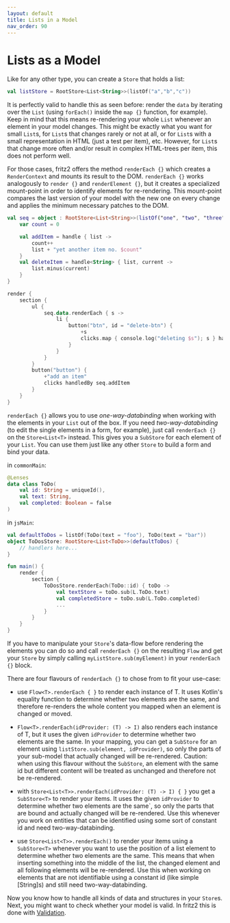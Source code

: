 ```yaml
---
layout: default
title: Lists in a Model
nav_order: 90
---
```

# Lists as a Model

Like for any other type, you can create a `Store` that holds a list:

```kotlin
val listStore = RootStore<List<String>>(listOf("a","b","c"))
```

It is perfectly valid to handle this as seen before: render the `data` by iterating over the `List`
(using `forEach()` inside the `map {}` function, for example). Keep in mind that this means re-rendering your 
whole `List` whenever an element in your model changes. This might be exactly what you want for small `List`s, 
for `List`s that changes rarely or not at all, or for `List`s with a small representation in HTML (just a test per item), etc.
However, for `List`s that change more often and/or result in complex HTML-trees per item, this does not perform well.

For those cases, fritz2 offers the method `renderEach {}` which creates a `RenderContext` and mounts its result to the DOM. 
`renderEach {}` works analogously to `render {}` and `renderElement {}`, but it creates a specialized mount-point in order to 
identify elements for re-rendering. This mount-point compares the last version of your model with the 
new one on every change and applies the minimum necessary patches to the DOM.

```kotlin
val seq = object : RootStore<List<String>>(listOf("one", "two", "three")) {
    var count = 0

    val addItem = handle { list ->
        count++
        list + "yet another item no. $count"
    }
    val deleteItem = handle<String> { list, current ->
        list.minus(current)
    }
}

render {
    section {
        ul {
            seq.data.renderEach { s ->
                li {
                    button("btn", id = "delete-btn") {
                        +s
                        clicks.map { console.log("deleting $s"); s } handledBy seq.deleteItem
                    }
                }
            }
        }
        button("button") {
            +"add an item"
            clicks handledBy seq.addItem
        }
    }
}
```

`renderEach {}` allows you to use _one-way-databinding_ when working with the elements in your `List` out of the box. 
If you need _two-way-databinding_ (to edit the single elements in a form, for example), just call `renderEach {}` on the `Store<List<T>` instead. 
This gives you a `SubStore` for each element of your `List`. You can use them just like any other `Store` to build a form and bind your data.

in `commonMain`:
```kotlin
@Lenses
data class ToDo(
    val id: String = uniqueId(),
    val text: String,
    val completed: Boolean = false
)
```

in `jsMain`:
```kotlin
val defaultToDos = listOf(ToDo(text = "foo"), ToDo(text = "bar"))
object ToDosStore: RootStore<List<ToDo>>(defaultToDos) {
    // handlers here...
}

fun main() {
    render {
        section {
            ToDosStore.renderEach(ToDo::id) { toDo ->
                val textStore = toDo.sub(L.ToDo.text)
                val completedStore = toDo.sub(L.ToDo.completed)
                ...
            }
        }
    }
}
```

If you have to manipulate your `Store`'s data-flow before rendering the elements you can do so and call `renderEach {}` 
on the resulting `Flow` and get your `Store` by simply calling `myListStore.sub(myElement)` in your `renderEach {}` block.

There are four flavours of `renderEach {}` to chose from to fit your use-case:

* use `Flow<T>.renderEach { }` to render each instance of T. It uses Kotlin's equality function to determine 
whether two elements are the same, and therefore re-renders the whole content you mapped when an element 
is changed or moved.

* `Flow<T>.renderEach(idProvider: (T) -> I)` also renders each instance of T, but it uses the given 
`idProvider` to determine whether two elements are the same. In your mapping, you can get a `SubStore` for an 
element using `listStore.sub(element, idProvider)`, so only the parts of your sub-model that actually changed will be re-rendered. 
Caution: when using this flavour without the `SubStore`, an element with the same id but different content will 
be treated as unchanged and therefore not be re-rendered.

* with `Store<List<T>>.renderEach(idProvider: (T) -> I) { }` you get a `SubStore<T>` to render your items. It uses the given 
`idProvider` to determine whether two elements are the same`, so only the parts that are bound and actually 
changed will be re-rendered. Use this whenever you work on entities that can be identified using some sort of constant 
id and need two-way-databinding.

* use `Store<List<T>>.renderEach()` to render your items using a `SubStore<T>` whenever you want to use the position of a list element to determine 
whether two elements are the same. This means that when inserting something into the middle of the list, the 
changed element and all following elements will be re-rendered. Use this when working on elements that are not 
identifiable using a constant id (like simple [String]s) and still need two-way-databinding. 

Now you know how to handle all kinds of data and structures in your `Store`s. 
Next, you might want to check whether your model is valid. In fritz2 this is done with [Validation](Validation.html).
